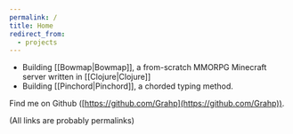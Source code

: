 ```yaml
---
permalink: /
title: Home
redirect_from:
  - projects
---
```


- Building [[Bowmap|Bowmap]], a from-scratch MMORPG Minecraft server written in [[Clojure|Clojure]]
- Building [[Pinchord|Pinchord]], a chorded typing method.

Find me on Github ([https://github.com/Grahp](https://github.com/Grahp)).

(All links are probably permalinks)